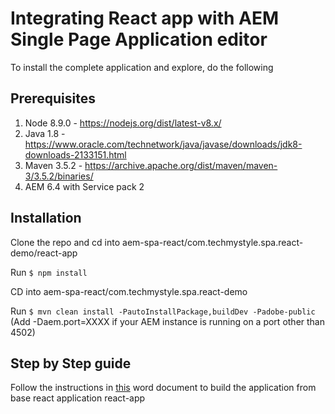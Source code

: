 # Integrating React app with AEM Single Page Application editor


To install the complete application and explore, do the following

## Prerequisites

1. Node 8.9.0  - https://nodejs.org/dist/latest-v8.x/
2. Java 1.8 - https://www.oracle.com/technetwork/java/javase/downloads/jdk8-downloads-2133151.html
3. Maven 3.5.2 - https://archive.apache.org/dist/maven/maven-3/3.5.2/binaries/
4. AEM 6.4 with Service pack 2

## Installation

Clone the repo and cd into aem-spa-react/com.techmystyle.spa.react-demo/react-app

Run `$ npm install`

CD into aem-spa-react/com.techmystyle.spa.react-demo

Run `$ mvn clean install -PautoInstallPackage,buildDev -Padobe-public` (Add -Daem.port=XXXX if your AEM instance is running on a port other than 4502)

## Step by Step guide

Follow the instructions in [this](/Assets/Converting%20React%20app%20to%20AEM%20SPA%20editable.docx) word document to build the application from base react application react-app
